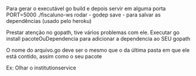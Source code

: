 Para gerar o executável
    go build
e depois servir em alguma porta
    PORT=5000 ./fiscaluno-ws
rodar - godep save - para salvar as dependências (usado pelo heroku)

Prestar atenção no gopath, tive vários problemas com ele.
Executar go install pacoteOuDependencia para adicionar a dependencia ao SEU gopath

O nome do arquivo.go deve ser o mesmo que o da última pasta em que ele está contido, assim como o seu pacote

Ex: Olhar o institutionservice

